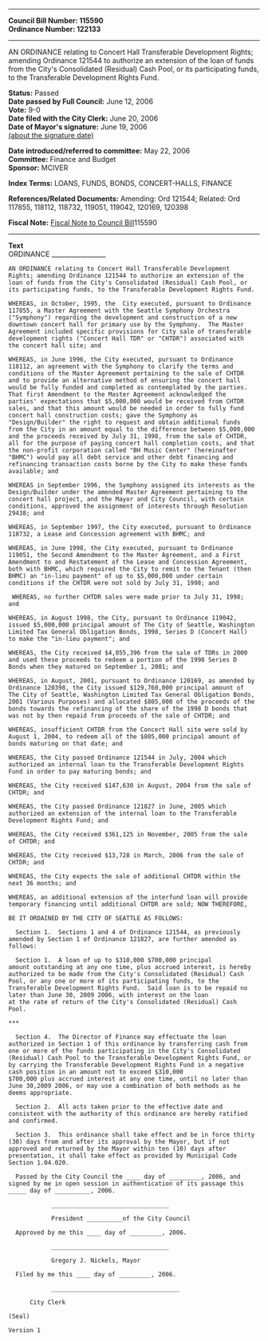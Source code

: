 * * * * *  
  
**Council Bill Number: [](#h0)[](#h2)115590**   
**Ordinance Number: 122133**  
  
* * * * *  
  
AN ORDINANCE relating to Concert Hall Transferable Development Rights; amending Ordinance 121544 to authorize an extension of the loan of funds from the City's Consolidated (Residual) Cash Pool, or its participating funds, to the Transferable Development Rights Fund.  
  
**Status:** Passed   
**Date passed by Full Council:** June 12, 2006   
**Vote:** 9-0   
**Date filed with the City Clerk:** June 20, 2006   
**Date of Mayor's signature:** June 19, 2006   
[(about the signature date)](/~public/approvaldate.htm)   
  
  
**Date introduced/referred to committee:** May 22, 2006   
**Committee:** Finance and Budget   
**Sponsor:** MCIVER   
  
**Index Terms:** LOANS, FUNDS, BONDS, CONCERT-HALLS, FINANCE  
  
**References/Related Documents:** Amending: Ord 121544; Related: Ord 117855, 118112, 118732, 119051, 119042, 120169, 120398  
  
**Fiscal Note:** [Fiscal Note to Council Bill](http://clerk.seattle.gov/~public/fnote/115590.htm)[](#h1)[](#h3)115590  
  
* * * * *  
  
**Text**  
    ORDINANCE _________________  
  
    AN ORDINANCE relating to Concert Hall Transferable Development  
    Rights; amending Ordinance 121544 to authorize an extension of the  
    loan of funds from the City's Consolidated (Residual) Cash Pool, or  
    its participating funds, to the Transferable Development Rights Fund.  
  
    WHEREAS, in October, 1995, the  City executed, pursuant to Ordinance  
    117855, a Master Agreement with the Seattle Symphony Orchestra  
    ("Symphony") regarding the development and construction of a new  
    downtown concert hall for primary use by the Symphony.  The Master  
    Agreement included specific provisions for City sale of transferable  
    development rights ("Concert Hall TDR" or "CHTDR") associated with  
    the concert hall site; and  
  
    WHEREAS, in June 1996, the City executed, pursuant to Ordinance  
    118112, an agreement with the Symphony to clarify the terms and  
    conditions of the Master Agreement pertaining to the sale of CHTDR  
    and to provide an alternative method of ensuring the concert hall  
    would be fully funded and completed as contemplated by the parties.  
    That first Amendment to the Master Agreement acknowledged the  
    parties' expectations that $5,000,000 would be received from CHTDR  
    sales, and that this amount would be needed in order to fully fund  
    concert hall construction costs; gave the Symphony as  
    "Design/Builder" the right to request and obtain additional funds  
    from the City in an amount equal to the difference between $5,000,000  
    and the proceeds received by July 31, 1998, from the sale of CHTDR,  
    all for the purpose of paying concert hall completion costs, and that  
    the non-profit corporation called "BH Music Center" (hereinafter  
    "BHMC") would pay all debt service and other debt financing and  
    refinancing transaction costs borne by the City to make these funds  
    available; and  
  
    WHEREAS in September 1996, the Symphony assigned its interests as the  
    Design/Builder under the amended Master Agreement pertaining to the  
    concert hall project, and the Mayor and City Council, with certain  
    conditions, approved the assignment of interests through Resolution  
    29438; and  
  
    WHEREAS, in September 1997, the City executed, pursuant to Ordinance  
    118732, a Lease and Concession agreement with BHMC; and  
  
    WHEREAS, in June 1998, the City executed, pursuant to Ordinance  
    119051, the Second Amendment to the Master Agreement, and a First  
    Amendment to and Restatement of the Lease and Concession Agreement,  
    both with BHMC, which required the City to remit to the Tenant (then  
    BHMC) an "in-lieu payment" of up to $5,000,000 under certain  
    conditions if the CHTDR were not sold by July 31, 1998; and  
  
     WHEREAS, no further CHTDR sales were made prior to July 31, 1998;  
    and  
  
    WHEREAS, in August 1998, the City, pursuant to Ordinance 119042,  
    issued $5,000,000 principal amount of The City of Seattle, Washington  
    Limited Tax General Obligation Bonds, 1998, Series D (Concert Hall)  
    to make the "in-lieu payment"; and  
  
    WHEREAS, the City received $4,055,396 from the sale of TDRs in 2000  
    and used these proceeds to redeem a portion of the 1998 Series D  
    Bonds when they matured on September 1, 2001; and  
  
    WHEREAS, in August, 2001, pursuant to Ordinance 120169, as amended by  
    Ordinance 120398, the City issued $129,760,000 principal amount of  
    The City of Seattle, Washington Limited Tax General Obligation Bonds,  
    2001 (Various Purposes) and allocated $805,000 of the proceeds of the  
    bonds towards the refinancing of the share of the 1998 D bonds that  
    was not by then repaid from proceeds of the sale of CHTDR; and  
  
    WHEREAS, insufficient CHTDR from the Concert Hall site were sold by  
    August 1, 2004, to redeem all of the $805,000 principal amount of  
    bonds maturing on that date; and  
  
    WHEREAS, the City passed Ordinance 121544 in July, 2004 which  
    authorized an internal loan to the Transferable Development Rights  
    Fund in order to pay maturing bonds; and  
  
    WHEREAS, the City received $147,630 in August, 2004 from the sale of  
    CHTDR; and  
  
    WHEREAS, the City passed Ordinance 121827 in June, 2005 which  
    authorized an extension of the internal loan to the Transferable  
    Development Rights Fund; and  
  
    WHEREAS, the City received $361,125 in November, 2005 from the sale  
    of CHTDR; and  
  
    WHEREAS, the City received $13,728 in March, 2006 from the sale of  
    CHTDR; and  
  
    WHEREAS, the City expects the sale of additional CHTDR within the  
    next 36 months; and  
  
    WHEREAS, an additional extension of the interfund loan will provide  
    temporary financing until additional CHTDR are sold; NOW THEREFORE,  
  
    BE IT ORDAINED BY THE CITY OF SEATTLE AS FOLLOWS:  
  
      Section 1.  Sections 1 and 4 of Ordinance 121544, as previously  
    amended by Section 1 of Ordinance 121827, are further amended as  
    follows:  
  
      Section 1.  A loan of up to $310,000 $700,000 principal  
    amount outstanding at any one time, plus accrued interest, is hereby  
    authorized to be made from the City's Consolidated (Residual) Cash  
    Pool, or any one or more of its participating funds, to the  
    Transferable Development Rights Fund.  Said loan is to be repaid no  
    later than June 30, 2009 2006, with interest on the loan  
    at the rate of return of the City's Consolidated (Residual) Cash  
    Pool.  
  
    ***  
  
      Section 4.  The Director of Finance may effectuate the loan  
    authorized in Section 1 of this ordinance by transferring cash from  
    one or more of the funds participating in the City's Consolidated  
    (Residual) Cash Pool to the Transferable Development Rights Fund, or  
    by carrying the Transferable Development Rights Fund in a negative  
    cash position in an amount not to exceed $310,000  
    $700,000 plus accrued interest at any one time, until no later than  
    June 30,2009 2006, or may use a combination of both methods as he  
    deems appropriate.  
  
      Section 2.  All acts taken prior to the effective date and  
    consistent with the authority of this ordinance are hereby ratified  
    and confirmed.  
  
      Section 3.  This ordinance shall take effect and be in force thirty  
    (30) days from and after its approval by the Mayor, but if not  
    approved and returned by the Mayor within ten (10) days after  
    presentation, it shall take effect as provided by Municipal Code  
    Section 1.04.020.  
  
      Passed by the City Council the ____ day of _________, 2006, and  
    signed by me in open session in authentication of its passage this  
    _____ day of __________, 2006.  
  
                _________________________________  
  
                President __________of the City Council  
  
      Approved by me this ____ day of _________, 2006.  
  
                _________________________________  
  
                Gregory J. Nickels, Mayor  
  
      Filed by me this ____ day of _________, 2006.  
  
                ____________________________________  
  
          City Clerk  
  
    (Seal)  
  
    Version 1  
